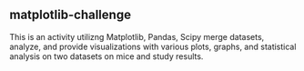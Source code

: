 ## matplotlib-challenge
This is an activity utilizng Matplotlib, Pandas, Scipy merge datasets, analyze, and provide visualizations with various plots, graphs, and statistical analysis
on two datasets on mice and study results.
